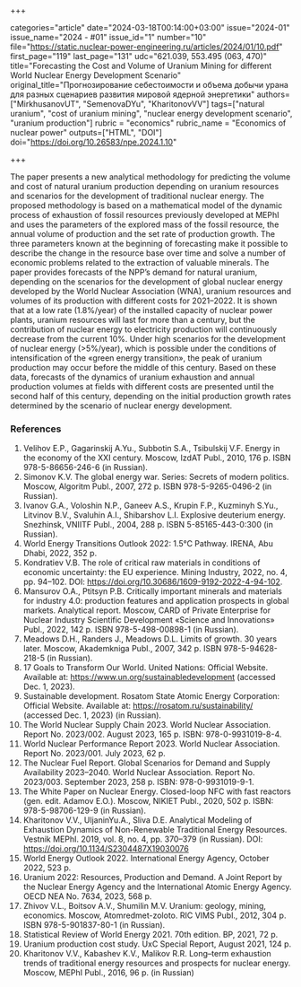 +++

categories="article"
date="2024-03-18T00:14:00+03:00"
issue="2024-01"
issue_name="2024 - #01"
issue_id="1"
number="10"
file="https://static.nuclear-power-engineering.ru/articles/2024/01/10.pdf"
first_page="119"
last_page="131"
udc="621.039, 553.495 (063, 470)"
title="Forecasting the Cost and Volume of Uranium Mining for different World Nuclear Energy Development Scenario"
original_title="Прогнозирование себестоимости и объема добычи урана для разных сценариев  развития мировой ядерной энергетики"
authors=["MirkhusanovUT", "SemenovaDYu", "KharitonovVV"]
tags=["natural uranium", "cost of uranium mining", "nuclear energy development scenario", "uranium production"]
rubric = "economics"
rubric_name = "Economics of nuclear power"
outputs=["HTML", "DOI"]
doi="https://doi.org/10.26583/npe.2024.1.10"

+++

The paper presents a new analytical methodology for predicting the volume and cost of natural uranium production depending on uranium resources and scenarios for the development of traditional nuclear energy. The proposed methodology is based on a mathematical model of the dynamic process of exhaustion of fossil resources previously developed at MEPhI and uses the parameters of the explored mass of the fossil resource, the annual volume of production and the set rate of production growth. The three parameters known at the beginning of forecasting make it possible to describe the change in the resource base over time and solve a number of economic problems related to the extraction of valuable minerals. The paper provides forecasts of the NPP’s demand for natural uranium, depending on the scenarios for the development of global nuclear energy developed by the World Nuclear Association (WNA), uranium resources and volumes of its production with different costs for 2021–2022. It is shown that at a low rate (1.8%/year) of the installed capacity of nuclear power plants, uranium resources will last for more than a century, but the contribution of nuclear energy to electricity production will continuously decrease from the current 10%. Under high scenarios for the development of nuclear energy (>5%/year), which is possible under the conditions of intensification of the «green energy transition», the peak of uranium production may occur before the middle of this century. Based on these data, forecasts of the dynamics of uranium exhaustion and annual production volumes at fields with different costs are presented until the second half of this century, depending on the initial production growth rates determined by the scenario of nuclear energy development.

### References

1. Velihov E.P., Gagarinskij A.Yu., Subbotin S.A., Tsibulskij V.F. Energy in the economy of the XXI century. Moscow, IzdAT Publ., 2010, 176 p. ISBN 978-5-86656-246-6 (in Russian).
2. Simonov K.V. The global energy war. Series: Secrets of modern politics. Moscow, Algoritm Publ., 2007, 272 p. ISBN 978-5-9265-0496-2 (in Russian).
3. Ivanov G.A., Voloshin N.P., Ganeev A.S., Krupin F.P., Kuzminyh S.Yu., Litvinov B.V., Svaluhin A.I., Shibarshov L.I. Explosive deuterium energy. Snezhinsk, VNIITF Publ., 2004, 288 p. ISBN 5-85165-443-0:300 (in Russian).
4. World Energy Transitions Outlook 2022: 1.5°C Pathway. IRENA, Abu Dhabi, 2022, 352 p. 
5. Kondratiev V.B. The role of critical raw materials in conditions of economic uncertainty: the EU experience. Mining Industry, 2022, no. 4, pp. 94–102. DOI: https://doi.org/10.30686/1609-9192-2022-4-94-102.
6. Mansurov O.A., Ptitsyn P.B. Critically important minerals and materials for industry 4.0: production features and application prospects in global markets. Analytical report. Moscow, CARD of Private Enterprise for Nuclear Industry Scientific Development «Science and Innovations» Publ., 2022, 142 p. ISBN 978-5-498-00898-1 (in Russian).
7. Meadows D.H., Randers J., Meadows D.L. Limits of growth. 30 years later. Moscow, Akademkniga Publ., 2007, 342 p. ISBN 978-5-94628-218-5 (in Russian).
8. 17 Goals to Transform Our World. United Nations: Official Website. Available at: https://www.un.org/sustainabledevelopment (accessed Dec. 1, 2023).
9. Sustainable development. Rosatom State Atomic Energy Corporation: Official Website. Available at: https://rosatom.ru/sustainability/ (accessed Dec. 1, 2023) (in Russian).
10. The World Nuclear Supply Chain 2023. World Nuclear Association. Report No. 2023/002. August 2023, 165 p. ISBN: 978-0-9931019-8-4.
11. World Nuclear Performance Report 2023. World Nuclear Association. Report No. 2023/001. July 2023, 62 p. 
12. The Nuclear Fuel Report. Global Scenarios for Demand and Supply Availability 2023–2040. World Nuclear Association. Report No. 2023/003. September 2023, 258 p. ISBN: 978-0-9931019-9-1.
13. The White Paper on Nuclear Energy. Closed-loop NFC with fast reactors (gen. edit. Adamov E.O.). Moscow, NIKIET Publ., 2020, 502 р. ISBN: 978-5-98706-129-9 (in Russian).
14. Kharitonov V.V., UljaninYu.A., Sliva D.E. Analytical Modeling of Exhaustion Dynamics of Non-Renewable Traditional Energy Resources. Vestnik MEPhI. 2019, vol. 8, no. 4, pp. 370–379 (in Russian). DOI: https://doi.org/10.1134/S2304487X19030076
15. World Energy Outlook 2022. International Energy Agency, October 2022, 523 p. 
16. Uranium 2022: Resources, Production and Demand. A Joint Report by the Nuclear Energy Agency and the International Atomic Energy Agency. OECD NEA No. 7634, 2023, 568 p. 
17. Zhivov V.L., Boitsov A.V., Shumilin M.V. Uranium: geology, mining, economics. Moscow, Atomredmet-zoloto. RIC VIMS Publ., 2012, 304 p. ISBN 978-5-901837-80-1 (in Russian).
18. Statistical Review of World Energy 2021. 70th edition. BP, 2021, 72 p. 
19. Uranium production cost study. UxC Special Report, August 2021, 124 p.
20. Kharitonov V.V., Kabashev K.V., Malikov R.R. Long–term exhaustion trends of traditional energy resources and prospects for nuclear energy. Мoscow, MEPhI Publ., 2016, 96 p. (in Russian)